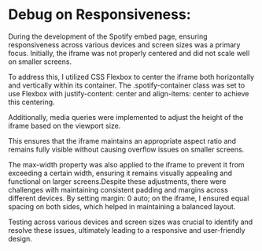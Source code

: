 # Debug on Responsiveness:

During the development of the Spotify embed page, ensuring responsiveness across various devices and screen sizes was a primary focus. Initially, the iframe was not properly centered and did not scale well on smaller screens.

 To address this, I utilized CSS Flexbox to center the iframe both horizontally and vertically within its container. The .spotify-container class was set to use Flexbox with justify-content: center and align-items: center to achieve this centering.

Additionally, media queries were implemented to adjust the height of the iframe based on the viewport size.



This ensures that the iframe maintains an appropriate aspect ratio and remains fully visible without causing overflow issues on smaller screens. 

The max-width property was also applied to the iframe to prevent it from exceeding a certain width, ensuring it remains visually appealing and functional on larger screens.Despite these adjustments, there were challenges with maintaining consistent padding and margins across different devices. By setting margin: 0 auto; on the iframe, I ensured equal spacing on both sides, which helped in maintaining a balanced layout.

 Testing across various devices and screen sizes was crucial to identify and resolve these issues, ultimately leading to a responsive and user-friendly design.
